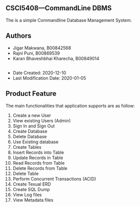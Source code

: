 ## CSCI5408—CommandLine DBMS

The is a simple Commandline Database Management System.

## Authors
* Jigar Makwana, B00842568
* Rajni Puni, B00869539
* Karan Bhaveshbhai Kharecha, B00849014

##
* Date Created: 2020-12-10
* Last Modification Date: 2020-01-05

## Product Feature
The main functionalities that application supports are as follow:
1. Create a new User
2. View existing Users (Admin)
3. Sign In and Sign Out
4. Create Database
5. Delete Database
6. Use Existing database
7. Create Tables
8. Insert Records into Table
9. Update Records in Table
10. Read Records from Table
11. Delete Records from Table
12. Delete Table
13. Perform Concurrent Transactions (ACID)
14. Create Texual ERD
15. Create SQL Dump
16. View Log files
17. View Metadata files

